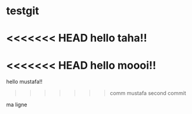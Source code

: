 # testgit



<<<<<<< HEAD
hello taha!!
=======
<<<<<<< HEAD
hello moooi!!
=======
hello mustafa!!
>>>>>>> comm
>>>>>>> mustafa second commit


ma ligne
